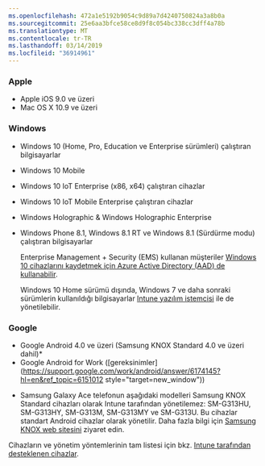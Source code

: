```yaml
---
ms.openlocfilehash: 472a1e5192b9054c9d89a7d4240750824a3a8b0a
ms.sourcegitcommit: 25e6aa3bfce58ce8d9f8c054bc338cc3dff4a78b
ms.translationtype: MT
ms.contentlocale: tr-TR
ms.lasthandoff: 03/14/2019
ms.locfileid: "36914961"
---
```



### <a name="apple"></a>Apple
  - Apple iOS 9.0 ve üzeri
  - Mac OS X 10.9 ve üzeri

### <a name="windows"></a>Windows
- Windows 10 (Home, Pro, Education ve Enterprise sürümleri) çalıştıran bilgisayarlar
- Windows 10 Mobile
- Windows 10 IoT Enterprise (x86, x64) çalıştıran cihazlar
- Windows 10 IoT Mobile Enterprise çalıştıran cihazlar
- Windows Holographic &amp; Windows Holographic Enterprise
- Windows Phone 8.1, Windows 8.1 RT ve Windows 8.1 (Sürdürme modu) çalıştıran bilgisayarlar

  Enterprise Management + Security  (EMS) kullanan müşteriler [Windows 10 cihazlarını kaydetmek için Azure Active Directory (AAD) de kullanabilir](/intune-classic/deploy-use/set-up-windows-device-management-with-microsoft-intune#azure-active-directory-enrollment).

  Windows 10 Home sürümü dışında, Windows 7 ve daha sonraki sürümlerin kullanıldığı bilgisayarlar [Intune yazılım istemcisi](/intune-classic/deploy-use/manage-windows-pcs-with-microsoft-intune) ile de yönetilebilir.

### <a name="google"></a>Google
- Google Android 4.0 ve üzeri (Samsung KNOX Standard 4.0 ve üzeri dahil)*
- Google Android for Work ([gereksinimler](https://support.google.com/work/android/answer/6174145?hl=en&ref_topic=6151012 style="target=new_window"))

* Samsung Galaxy Ace telefonun aşağıdaki modelleri Samsung KNOX Standard cihazları olarak Intune tarafından yönetilemez: SM-G313HU, SM-G313HY, SM-G313M, SM-G313MY ve SM-G313U. Bu cihazlar standart Android cihazlar olarak yönetilir. Daha fazla bilgi için [Samsung KNOX web sitesini](https://www.samsungknox.com/en) ziyaret edin.

Cihazların ve yönetim yöntemlerinin tam listesi için bkz. [Intune tarafından desteklenen cihazlar](/intune/supported-devices-browsers#intune-supported-devices).
